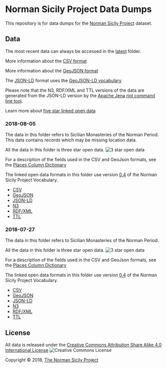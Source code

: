 # Norman Sicily Project Data Dumps

This repository is for data dumps for the
[Norman Sicily Project](http://www.normansicily.org/) dataset.

## Data

The most recent data can always be accessed in the [latest](./latest/) folder.

More information about the [CSV format](https://www.rfc-editor.org/rfc/rfc4180.txt)

More information about the [GeoJSON format](https://tools.ietf.org/rfc/rfc7946.txt)

The [JSON-LD](https://www.w3.org/TR/json-ld/) format uses the
[GeoJSON-LD vocabulary](http://geojson.org/geojson-ld/vocab.html)

Please note that the N3, RDF/XML and TTL versions of the data are generated from
the JSON-LD version by the [Apache Jena](https://jena.apache.org/) [riot command
line tool](https://jena.apache.org/documentation/io/#command-line-tools).

Learn more about [five star linked open data](https://5stardata.info/en/)

### 2018-08-05

The data in this folder refers to Sicilian Monasteries of the Norman Period.
This data contains records which may be missing location data.

All the data in this folder is three star open data.
![3 star open data](http://www.normansicily.org/images/data-badge-3.png)

For a description of the fields used in the CSV and GeoJson formats, see
the [Places Column Dictionary](./2018-08-05/places_column_dictionary/2080805.csv)

The linked open data formats in this folder use version
[0.4](http://www.normansicily.org/nsp/0.4) of the Norman Sicily Project
Vocabulary.

* [CSV](./2018-08-05/places-2080805.csv)
* [GeoJSON](./2018-08-05/places-2080805.geojson)
* [JSON-LD](./2018-08-05/places-2080805.jsonld)
* [N3](./2018-08-05/places-riot-2080805.n3)
* [RDF/XML](./2018-08-05/places-riot-2080805.rdfxml)
* [TTL](./2018-08-05/places-riot-2080805.ttl)

### 2018-07-27

The data in this folder refers to Sicilian Monasteries of the Norman Period.

All the data in this folder is three star open data.
![3 star open data](http://www.normansicily.org/images/data-badge-3.png)

For a description of the fields used in the CSV and GeoJson formats, see
the [Places Column Dictionary](./2018-07-27/places_column_dictionary/20180727.csv)

The linked open data formats in this folder use version
[0.4](http://www.normansicily.org/nsp/0.4) of the Norman Sicily Project
Vocabulary.

* [CSV](./2018-07-27/places-20180727.csv)
* [GeoJSON](./2018-07-27/places-20180727.geojson)
* [JSON-LD](./2018-07-27/places-20180727.jsonld)
* [N3](./2018-07-27/places-riot-20180727.n3)
* [RDF/XML](./2018-07-27/places-riot-20180727.rdfxml)
* [TTL](./2018-07-27/places-riot-20180727.ttl)

## License

All data is released under the [Creative Commons Attribution Share Alike 4.0
International License](http://creativecommons.org/licenses/by-sa/4.0/)
![Creative Commons License](https://i.creativecommons.org/l/by-sa/4.0/88x31.png)

Copyright &copy; 2018, [The Norman Sicily Project](http://www.normansicily.org/)
